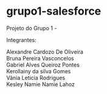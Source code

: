 # grupo1-salesforce
Projeto do Grupo 1 - 

Integrantes:

Alexandre Cardozo De Oliveira  
Bruna Pereira Vasconcelos  
Gabriel Alves Queiroz Pontes  
Kerollainy da silva Gomes  
Vânia Leticia Rodrigues  
Kesley Namie Namie Lahoz  
